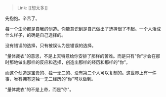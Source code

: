 > Link: [[想太多]]

先抱抱。辛苦了。

每一个生命都是自我的创造。你能意识到是自己做出了选择很了不起。一个人活成什么样子，的确是自己选择的。

没有错误的选择，只有被误认为是错误的选择。

"量体裁衣"的意思，不是上天特意给你安排了那样的苦难。而是只有"你“才会在那时那地做出那样的反应和选择，创造出那样的经历和那样的"你”。

而这个创造是宝贵的、独一无二的、没有第二个人可以复制的。这世界上有一件事，唯有拥有这独一无二经历的"你"可以做到。

"量体裁衣"的不是上帝，而是"你"。